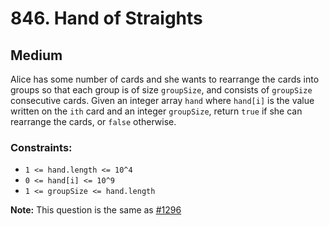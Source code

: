 # 846. Hand of Straights

## Medium

Alice has some number of cards and she wants to rearrange the cards into groups so that each group is of size
`groupSize`, and consists of `groupSize` consecutive cards. Given an integer array `hand` where `hand[i]` is the value
written on the `ith` card and an integer `groupSize`, return `true` if she can rearrange the cards, or `false`
otherwise.

### Constraints:

- `1 <= hand.length <= 10^4`
- `0 <= hand[i] <= 10^9`
- `1 <= groupSize <= hand.length`

**Note:** This question is the same as [#1296](https://leetcode.com/problems/divide-array-in-sets-of-k-consecutive-numbers/)
